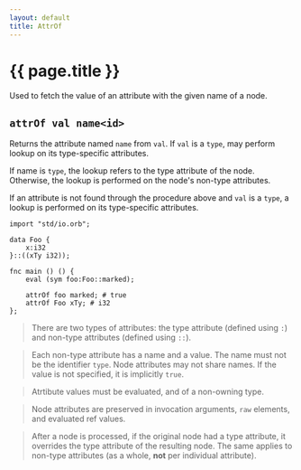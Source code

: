 ```yaml
---
layout: default
title: AttrOf
---
```

# {{ page.title }}

Used to fetch the value of an attribute with the given name of a node.

## `attrOf val name<id>`

Returns the attribute named `name` from `val`. If `val` is a `type`, may perform lookup on its type-specific attributes.

If name is `type`, the lookup refers to the type attribute of the node. Otherwise, the lookup is performed on the node's non-type attributes.

If an attribute is not found through the procedure above and `val` is a `type`, a lookup is performed on its type-specific attributes.

```
import "std/io.orb";

data Foo {
    x:i32
}::((xTy i32));

fnc main () () {
    eval (sym foo:Foo::marked);

    attrOf foo marked; # true
    attrOf Foo xTy; # i32
};
```

> There are two types of attributes: the type attribute (defined using `:`) and non-type attributes (defined using `::`).

> Each non-type attribute has a name and a value. The name must not be the identifier `type`. Node attributes may not share names. If the value is not specified, it is implicitly `true`.

> Atrtibute values must be evaluated, and of a non-owning type.

> Node attributes are preserved in invocation arguments, `raw` elements, and evaluated ref values.

> After a node is processed, if the original node had a type attribute, it overrides the type attribute of the resulting node. The same applies to non-type attributes (as a whole, **not** per individual attribute).